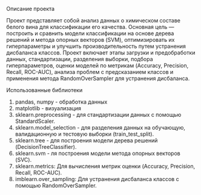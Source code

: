 Описание проекта

Проект представляет собой анализ данных о химическом составе белого вина для классификации его качества. Основная цель — построить и сравнить модели классификации на основе дерева решений и метода опорных векторов (SVM), оптимизировать их гиперпараметры и улучшить производительность путем устранения дисбаланса классов. Проект включает этапы загрузки и предобработки данных, стандартизации, разделения выборки, подбора гиперпараметров, оценки моделей по метрикам (Accuracy, Precision, Recall, ROC-AUC), анализа проблем с предсказанием классов и применения метода RandomOverSampler для устранения дисбаланса.

Использованные библиотеки
1) pandas, numpy - обработка данных
2) matplotlib - визуализация
3) sklearn.preprocessing - для стандартизации данных с помощью StandardScaler.
4) sklearn.model_selection - для разделения данных на обучающую, валидационную и тестовую выборки (train_test_split).
5) sklearn.tree - для построения модели дерева решений (DecisionTreeClassifier).
6) sklearn.svm - ля построения модели метода опорных векторов (SVC).
7) sklearn.metrics: Для вычисления метрик оценки (Accuracy, Precision, Recall, ROC-AUC).
8) imblearn.over_sampling: Для устранения дисбаланса классов с помощью RandomOverSampler.
